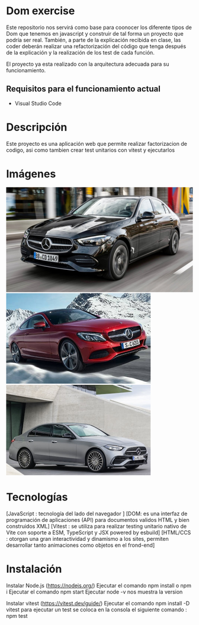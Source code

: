 # Dom exercise

Este repositorio nos servirá como base para coonocer los diferente tipos de Dom que tenemos en javascript y construir de tal forma un proyecto que podría ser real. También, a parte de la explicación recibida en clase, las coder deberán realizar una refactorización del código que tenga después de la explicación y la realización de los test de cada función.

El proyecto ya esta realizado con la arquitectura adecuada para su funcionamiento.

## Requisitos para el funcionamiento actual

- Visual Studio Code

# Descripción

Este proyecto es una aplicación web que permite realizar factorizacion de codigo, asi como tambien crear test unitarios con vitest y ejecutarlos 


# Imágenes

<img src="/public/img/blackcar.jpg" alt="Carro Negro">
<img src="/public/img/redcar.jpg" alt="Carro Rojo">
<img src="/public/img/graycar.jpg" alt="Carro Negro">


# Tecnologías

[JavaScript : tecnología del lado del navegador ]
[DOM: es una interfaz de programación de aplicaciones (API) para documentos validos HTML y bien construidos XML]
[Vitest : se  utiliza para realizar testing unitario nativo de Vite con soporte a ESM, TypeScript y JSX powered by esbuild]
[HTML/CCS : otorgan una gran interactividad y dinamismo a los sites, permiten desarrollar tanto animaciones como objetos  en el frond-end]


# Instalación

Instalar Node.js (https://nodejs.org/)
Ejecutar el comando npm install o npm i
Ejecutar el comando npm start
Ejecutar node -v nos muestra la version

Instalar vitest (https://vitest.dev/guide/)
Ejecutar el comando npm install -D vitest
para ejecutar un test se coloca en la consola el siguiente comando : npm test 
